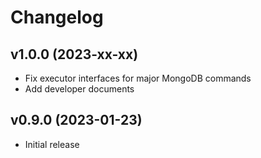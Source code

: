 # Changelog

## v1.0.0 (2023-xx-xx)
- Fix executor interfaces for major MongoDB commands
- Add developer documents

## v0.9.0 (2023-01-23)
- Initial release 
